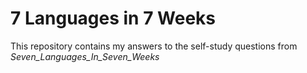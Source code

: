 # 7 Languages in 7 Weeks
This repository contains my answers to the self-study questions from 
_Seven_Languages_In_Seven_Weeks_
